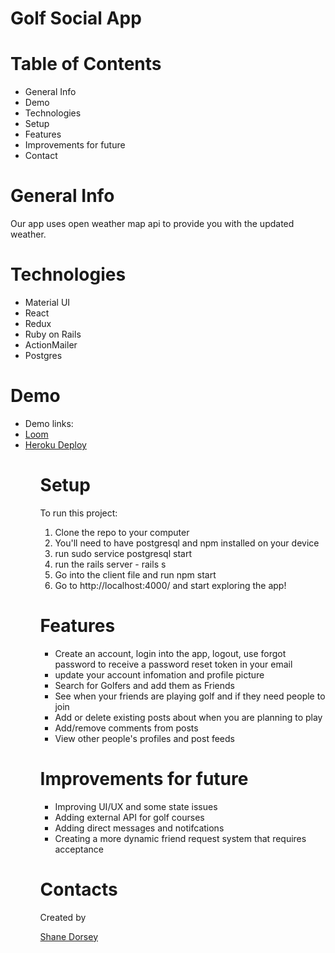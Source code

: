 # Golf Social App

# Table of Contents

<ul>
  <li>General Info</li>
  <li>Demo</li>
  <li>Technologies</li>
  <li>Setup</li>
  <li>Features</li>
  <li>Improvements for future</li>
  <li>Contact</li>
</ul>
 
# General Info
 
Our app uses open weather map api to provide you with the updated weather.
 
# Technologies
 
<ul>
<li>Material UI</li>
<li>React</li>
<li>Redux</li>
<li>Ruby on Rails</li>
<li>ActionMailer</li>
<li>Postgres</li>
</ul>

# Demo

<ul>
<li>Demo links:</li>
  <li><a href="https://www.loom.com/share/88d93a96de9a4918a673ff4b8881140a">Loom</a></li>
  <li><a href="https://golf-buddies2022.herokuapp.com/">Heroku Deploy</a></li>
<ul>
 
# Setup
 
To run this project: <ol>
 
  <li>Clone the repo to your computer</li>
  <li>You'll need to have postgresql and npm installed on your device</li>
  <li>run sudo service postgresql start
</li>
  <li>run the rails server - rails s</li>
  <li>Go into the client file and run npm start</li>
  <li>Go to http://localhost:4000/ and start exploring the app!</li>
  </ol>
 
# Features
 
<ul>
  <li>Create an account, login into the app, logout, use forgot password to receive a password reset token in your email</li>
  <li>update your account infomation and profile picture</li>
  <li>Search for Golfers and add them as Friends</li>
  <li>See when your friends are playing golf and if they need people to join</li>
  <li>Add or delete existing posts about when you are planning to play</li>
  <li>Add/remove comments from posts</li>
  <li>View other people's profiles and post feeds</li>
</ul>
 
# Improvements for future
 

<ul>
<li>Improving UI/UX and some state issues</li>
<li>Adding external API for golf courses</li>
<li>Adding direct messages and notifcations</li>
<li>Creating a more dynamic friend request system that requires acceptance</li>
</ul>
 
# Contacts
 
Created by <br>

<a href="https://www.linkedin.com/in/shanedorsey/" target="_blank">Shane Dorsey</a><br>



